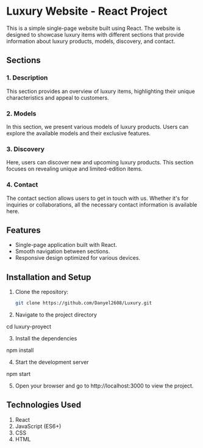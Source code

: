 # Luxury Website - React Project

This is a simple single-page website built using React. The website is designed to showcase luxury items with different sections that provide information about luxury products, models, discovery, and contact.

## Sections

### 1. Description
This section provides an overview of luxury items, highlighting their unique characteristics and appeal to customers.

### 2. Models
In this section, we present various models of luxury products. Users can explore the available models and their exclusive features.

### 3. Discovery
Here, users can discover new and upcoming luxury products. This section focuses on revealing unique and limited-edition items.

### 4. Contact
The contact section allows users to get in touch with us. Whether it's for inquiries or collaborations, all the necessary contact information is available here.

## Features
- Single-page application built with React.
- Smooth navigation between sections.
- Responsive design optimized for various devices.

## Installation and Setup

1. Clone the repository:

   ```bash
   git clone https://github.com/Danyel2608/Luxury.git

2. Navigate to the project directory

cd luxury-proyect

3. Install the dependencies

npm install

4. Start the development server

npm start

5. Open your browser and go to http://localhost:3000 to view the project.

## Technologies Used
1. React
2. JavaScript (ES6+)
3. CSS
4. HTML